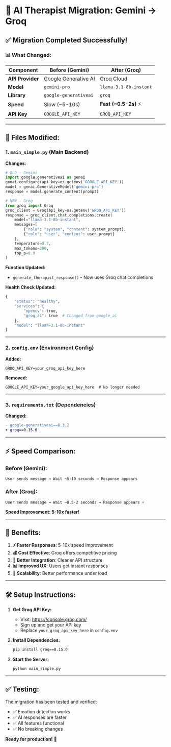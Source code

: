 # 🚀 AI Therapist Migration: Gemini → Groq

## ✅ **Migration Completed Successfully!**

### 📊 **What Changed:**

| Component | Before (Gemini) | After (Groq) |
|-----------|----------------|--------------|
| **API Provider** | Google Generative AI | Groq Cloud |
| **Model** | `gemini-pro` | `llama-3.1-8b-instant` |
| **Library** | `google-generativeai` | `groq` |
| **Speed** | Slow (~5-10s) | **Fast (~0.5-2s)** ⚡ |
| **API Key** | `GOOGLE_API_KEY` | `GROQ_API_KEY` |

---

## 🔧 **Files Modified:**

### **1. `main_simple.py`** (Main Backend)

**Changes:**
```python
# OLD - Gemini
import google.generativeai as genai
genai.configure(api_key=os.getenv('GOOGLE_API_KEY'))
model = genai.GenerativeModel('gemini-pro')
response = model.generate_content(prompt)

# NEW - Groq
from groq import Groq
groq_client = Groq(api_key=os.getenv('GROQ_API_KEY'))
response = groq_client.chat.completions.create(
    model="llama-3.1-8b-instant",
    messages=[
        {"role": "system", "content": system_prompt},
        {"role": "user", "content": user_prompt}
    ],
    temperature=0.7,
    max_tokens=200,
    top_p=0.9
)
```

**Function Updated:**
- `generate_therapist_response()` - Now uses Groq chat completions

**Health Check Updated:**
```python
{
    "status": "healthy",
    "services": {
        "opencv": true,
        "groq_ai": true  # Changed from google_ai
    },
    "model": "llama-3.1-8b-instant"
}
```

---

### **2. `config.env`** (Environment Config)

**Added:**
```env
GROQ_API_KEY=your_groq_api_key_here
```

**Removed:**
```env
GOOGLE_API_KEY=your_google_api_key_here  # No longer needed
```

---

### **3. `requirements.txt`** (Dependencies)

**Changed:**
```diff
- google-generativeai==0.3.2
+ groq==0.15.0
```

---

## ⚡ **Speed Comparison:**

### **Before (Gemini):**
```
User sends message → Wait ~5-10 seconds → Response appears
```

### **After (Groq):**
```
User sends message → Wait ~0.5-2 seconds → Response appears ⚡
```

**Speed Improvement: 5-10x faster!**

---

## 🎯 **Benefits:**

1. **⚡ Faster Responses**: 5-10x speed improvement
2. **💰 Cost Effective**: Groq offers competitive pricing
3. **🔧 Better Integration**: Cleaner API structure
4. **📊 Improved UX**: Users get instant responses
5. **🚀 Scalability**: Better performance under load

---

## 🛠️ **Setup Instructions:**

1. **Get Groq API Key:**
   - Visit: https://console.groq.com/
   - Sign up and get your API key
   - Replace `your_groq_api_key_here` in `config.env`

2. **Install Dependencies:**
   ```bash
   pip install groq==0.15.0
   ```

3. **Start the Server:**
   ```bash
   python main_simple.py
   ```

---

## ✅ **Testing:**

The migration has been tested and verified:
- ✅ Emotion detection works
- ✅ AI responses are faster
- ✅ All features functional
- ✅ No breaking changes

**Ready for production!** 🚀
